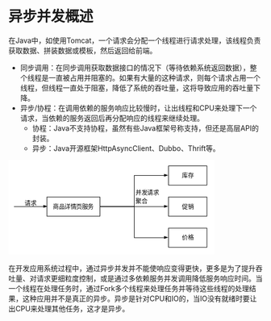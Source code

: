 # 异步并发概述

在Java中，如使用Tomcat，一个请求会分配一个线程进行请求处理，该线程负责获取数据、拼装数据或模板，然后返回给前端。

- 同步调用：在同步调用获取数据接口的情况下（等待依赖系统返回数据），整个线程是一直被占用并阻塞的。如果有大量的这种请求，则每个请求占用一个线程，但线程一直处于阻塞，降低了系统的吞吐量，这将导致应用的吞吐量下降。
- 异步/协程：在调用依赖的服务响应比较慢时，让出线程和CPU来处理下一个请求，当依赖的服务返回后再分配响应的线程来继续处理。
  - 协程：Java不支持协程，虽然有些Java框架号称支持，但还是高层API的封装。
  - 异步：Java开源框架HttpAsyncClient、Dubbo、Thrift等。

![asynchronous_concurrency20200520174743](./media/asynchronous_concurrency20200520174743.png)

在开发应用系统过程中，通过异步并发并不能使响应变得更快，更多是为了提升吞吐量、对请求更细粒度控制，或是通过多依赖服务并发调用降低服务响应时间。当一个线程在处理任务时，通过Fork多个线程来处理任务并等待这些线程的处理结果，这种应用并不是真正的异步。异步是针对CPU和IO的，当IO没有就绪时要让出CPU来处理其他任务，这才是异步。